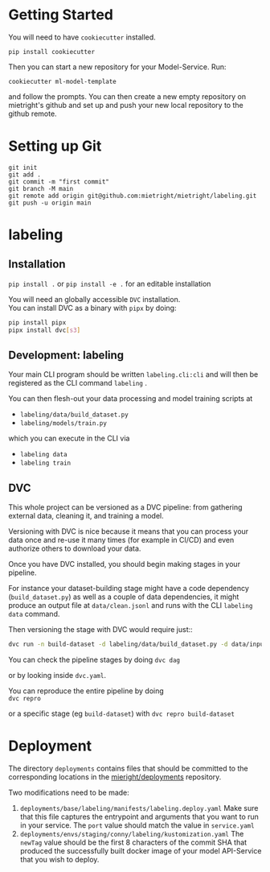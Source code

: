 # Getting Started
You will need to have `cookiecutter` installed.

```
pip install cookiecutter
```  
Then you can start a new repository for your Model-Service. Run:
```
cookiecutter ml-model-template
```
and follow the prompts.
You can then create a new empty repository on mietright's github and set up and push your new local repository to the github remote.

# Setting up Git
```
git init
git add .
git commit -m "first commit"
git branch -M main
git remote add origin git@github.com:mietright/mietright/labeling.git
git push -u origin main
```


# labeling

## Installation
`pip install .`
  or
`pip install -e .` for an editable installation

You will need an globally accessible `DVC` installation.  
You can install DVC as a binary with `pipx` by doing:
```bash
pip install pipx
pipx install dvc[s3]
```

## Development: labeling
Your main CLI program should be written `labeling.cli:cli`
and will then be registered as the CLI command `labeling` .

You can then flesh-out your data processing and model training scripts at
- `labeling/data/build_dataset.py`
- `labeling/models/train.py`

which you can execute in the CLI via
- `labeling data`
- `labeling train`


## DVC
This whole project can be versioned as a DVC pipeline: from gathering external data, cleaning it, and training a model.  

Versioning with DVC is nice because it means that you can process your data once and re-use it many times (for example in CI/CD) and even authorize others to download your data.

Once you have DVC installed, you should begin making stages in your pipeline.

For instance your dataset-building stage might have a code dependency (`build_dataset.py`) as well as a couple of data dependencies, it might produce an output file at `data/clean.jsonl` and runs with the CLI
`labeling data` command.

Then versioning the stage with DVC would require just::
```bash
dvc run -n build-dataset -d labeling/data/build_dataset.py -d data/input/train.jsonl -d data/input/test.jsonl -o data/output/clean.jsonl labeling data
```

You can check the pipeline stages by doing
`dvc dag`

or by looking inside `dvc.yaml`.

You can reproduce the entire pipeline by doing  
`dvc repro`

or a specific stage (eg `build-dataset`) with
`dvc repro build-dataset`

# Deployment
The directory `deployments` contains files that should be committed to the corresponding
locations in the [mieright/deployments](https://github.com/mietright/deployments) repository.

Two modifications need to be made:
1. `deployments/base/labeling/manifests/labeling.deploy.yaml`
      Make sure that this file captures the entrypoint and arguments that you want to run in your service. The `port` value should match the value in `service.yaml`
2. `deployments/envs/staging/conny/labeling/kustomization.yaml`
    The `newTag` value should be the first 8 characters of the commit SHA that produced the successfully built docker image of your model API-Service that you wish to deploy.
